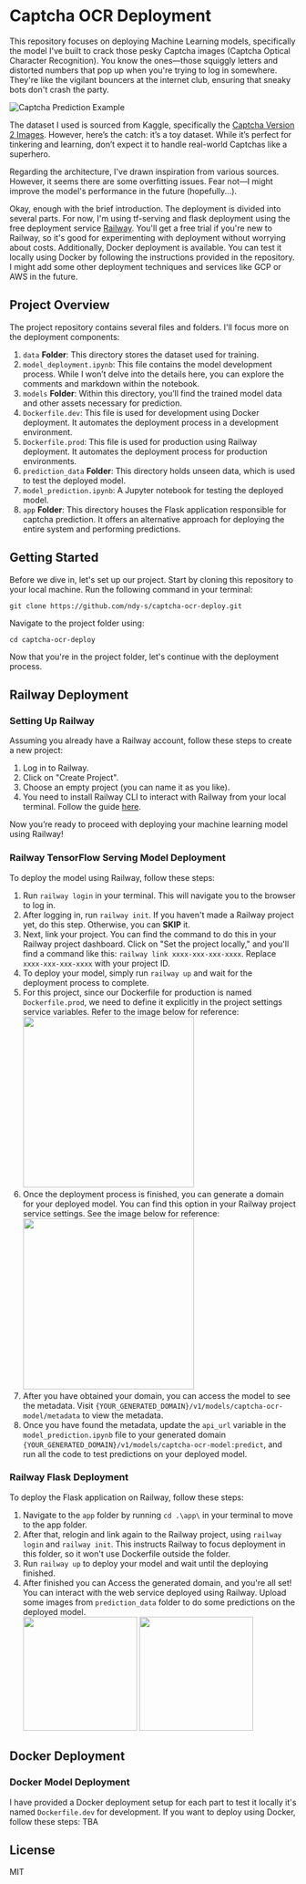 # Captcha OCR Deployment
This repository focuses on deploying Machine Learning models, specifically the model I've built to crack those pesky Captcha images (Captcha Optical Character Recognition). You know the ones—those squiggly letters and distorted numbers that pop up when you're trying to log in somewhere. They're like the vigilant bouncers at the internet club, ensuring that sneaky bots don't crash the party.

![Captcha Prediction Example](https://github.com/ndy-s/captcha-ocr-deploy/assets/94002483/e9ca4056-ad72-47b5-aefb-03785ab85265)

The dataset I used is sourced from Kaggle, specifically the [Captcha Version 2 Images](https://www.kaggle.com/datasets/fournierp/captcha-version-2-images). However, here’s the catch: it’s a toy dataset. While it’s perfect for tinkering and learning, don’t expect it to handle real-world Captchas like a superhero.

Regarding the architecture, I've drawn inspiration from various sources. However, it seems there are some overfitting issues. Fear not—I might improve the model's performance in the future (hopefully...).

Okay, enough with the brief introduction. The deployment is divided into several parts. For now, I'm using tf-serving and flask deployment using the free deployment service [Railway](https://railway.app/). You'll get a free trial if you're new to Railway, so it's good for experimenting with deployment without worrying about costs. Additionally, Docker deployment is available. You can test it locally using Docker by following the instructions provided in the repository. I might add some other deployment techniques and services like GCP or AWS in the future.

## Project Overview
The project repository contains several files and folders. I'll focus more on the deployment components:
1. `data` **Folder**: This directory stores the dataset used for training.
2. `model_deployment.ipynb`: This file contains the model development process. While I won’t delve into the details here, you can explore the comments and markdown within the notebook.
3. `models` **Folder**: Within this directory, you’ll find the trained model data and other assets necessary for prediction.
4. `Dockerfile.dev`: This file is used for development using Docker deployment. It automates the deployment process in a development environment.
5. `Dockerfile.prod`: This file is used for production using Railway deployment. It automates the deployment process for production environments.
6. `prediction_data` **Folder**: This directory holds unseen data, which is used to test the deployed model.
7. `model_prediction.ipynb`: A Jupyter notebook for testing the deployed model.
8. `app` **Folder**: This directory houses the Flask application responsible for captcha prediction. It offers an alternative approach for deploying the entire system and performing predictions.

## Getting Started
Before we dive in, let's set up our project. Start by cloning this repository to your local machine. Run the following command in your terminal:
```
git clone https://github.com/ndy-s/captcha-ocr-deploy.git
```
Navigate to the project folder using:
```
cd captcha-ocr-deploy
```
Now that you're in the project folder, let's continue with the deployment process.

## Railway Deployment
### Setting Up Railway
Assuming you already have a Railway account, follow these steps to create a new project:
1. Log in to Railway.
2. Click on "Create Project".
3. Choose an empty project (you can name it as you like).
4. You need to install Railway CLI to interact with Railway from your local terminal. Follow the guide [here](https://docs.railway.app/guides/cli).
   
Now you’re ready to proceed with deploying your machine learning model using Railway!

### Railway TensorFlow Serving Model Deployment
To deploy the model using Railway, follow these steps:
1. Run `railway login` in your terminal. This will navigate you to the browser to log in.
2. After logging in, run `railway init`. If you haven't made a Railway project yet, do this step. Otherwise, you can **SKIP** it.
3. Next, link your project. You can find the command to do this in your Railway project dashboard. Click on "Set the project locally," and you'll find a command like this: `railway link xxxx-xxx-xxx-xxxx`. Replace `xxxx-xxx-xxx-xxxx` with your project ID.
4. To deploy your model, simply run `railway up` and wait for the deployment process to complete.
5. For this project, since our Dockerfile for production is named `Dockerfile.prod`, we need to define it explicitly in the project settings service variables. Refer to the image below for reference:<br>
   <img src="https://github.com/ndy-s/captcha-ocr-deploy/assets/94002483/9a23a39e-7c90-41fe-b57d-c737e5c0701c" height="300">
6. Once the deployment process is finished, you can generate a domain for your deployed model. You can find this option in your Railway project service settings. See the image below for reference:<br>
   <img src="https://github.com/ndy-s/captcha-ocr-deploy/assets/94002483/a0222d1c-9398-43e8-9f11-1798cf08514d" width="300">
7. After you have obtained your domain, you can access the model to see the metadata. Visit `{YOUR_GENERATED_DOMAIN}/v1/models/captcha-ocr-model/metadata` to view the metadata.
8. Once you have found the metadata, update the `api_url` variable in the `model_prediction.ipynb` file to your generated domain `{YOUR_GENERATED_DOMAIN}/v1/models/captcha-ocr-model:predict`, and run all the code to test predictions on your deployed model.

### Railway Flask Deployment
To deploy the Flask application on Railway, follow these steps:
1. Navigate to the `app` folder by running `cd .\app\` in your terminal to move to the app folder.
2. After that, relogin and link again to the Railway project, using `railway login` and `railway init`. This instructs Railway to focus deployment in this folder, so it won't use Dockerfile outside the folder.
3. Run `railway up` to deploy your model and wait until the deploying finished.
4. After finished you can Access the generated domain, and you're all set! You can interact with the web service deployed using Railway. Upload some images from `prediction_data` folder to do some predictions on the deployed model.<br>
   <img src="https://github.com/ndy-s/captcha-ocr-deploy/assets/94002483/85635ab5-15f3-4e13-8ea3-da47f6041616" height="200">
   <img src="https://github.com/ndy-s/captcha-ocr-deploy/assets/94002483/80469823-36c3-47df-8b4a-42ff2add6e75" height="200">
   
## Docker Deployment
### Docker Model Deployment
I have provided a Docker deployment setup for each part to test it locally it's named `Dockerfile.dev` for development. If you want to deploy using Docker, follow these steps:
TBA

## License
MIT
